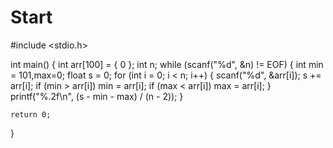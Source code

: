# Start
#include <stdio.h>

int main()
{
	int arr[100] = { 0 };
	int n;
	while (scanf("%d", &n) != EOF)
	{
		int min = 101,max=0;
		float s = 0;
		for (int i = 0; i < n; i++)
		{
			scanf("%d", &arr[i]);
			s += arr[i];
			if (min > arr[i])
				min = arr[i];
			if (max < arr[i])
				max = arr[i];
		}
		printf("%.2f\n", (s - min - max) / (n - 2));
	}

	return 0;
}
